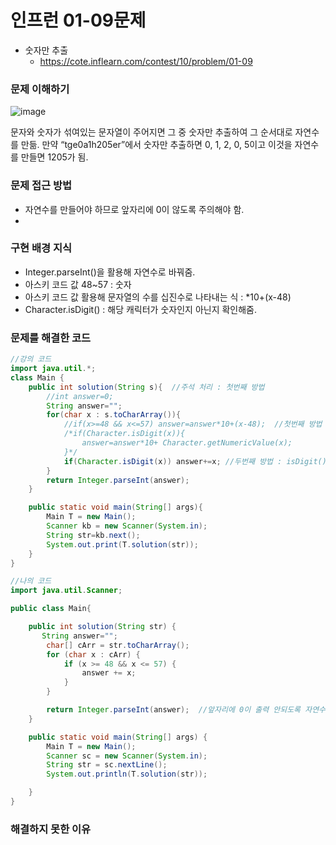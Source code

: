 # 인프런 01-09문제
- 숫자만 추출
    - https://cote.inflearn.com/contest/10/problem/01-09

### 문제 이해하기
![image](https://user-images.githubusercontent.com/90403366/209312370-94d60023-d861-4ae2-86f9-1ad1d3bf90ae.png)

문자와 숫자가 섞여있는 문자열이 주어지면 그 중 숫자만 추출하여 그 순서대로 자연수를 만듦.
만약 “tge0a1h205er”에서 숫자만 추출하면 0, 1, 2, 0, 5이고 이것을 자연수를 만들면 1205가 됨.

### 문제 접근 방법
- 자연수를 만들어야 하므로 앞자리에 0이 않도록 주의해야 함.
- 
### 구현 배경 지식
- Integer.parseInt()을 활용해 자연수로 바꿔줌.
- 아스키 코드 값 48~57 : 숫자
- 아스키 코드 값 활용해 문자열의 수를 십진수로 나타내는 식 : *10+(x-48)
- Character.isDigit() : 해당 캐릭터가 숫자인지 아닌지 확인해줌.

### 문제를 해결한 코드
```java
//강의 코드
import java.util.*;
class Main {
    public int solution(String s){  //주석 처리 : 첫번째 방법
        //int answer=0;
        String answer="";
        for(char x : s.toCharArray()){
            //if(x>=48 && x<=57) answer=answer*10+(x-48);  //첫번째 방법 : 아스키 코드값 활용
			/*if(Character.isDigit(x)){
				answer=answer*10+ Character.getNumericValue(x);
			}*/
            if(Character.isDigit(x)) answer+=x; //두번째 방법 : isDigit()함수 사용해 숫자이면 answer에 값저장.
        }
        return Integer.parseInt(answer);
    }

    public static void main(String[] args){
        Main T = new Main();
        Scanner kb = new Scanner(System.in);
        String str=kb.next();
        System.out.print(T.solution(str));
    }
}

//나의 코드
import java.util.Scanner;

public class Main{

    public int solution(String str) {
       String answer="";
        char[] cArr = str.toCharArray();
        for (char x : cArr) {
            if (x >= 48 && x <= 57) {
                answer += x;
            }
        }

        return Integer.parseInt(answer);  //앞자리에 0이 출력 안되도록 자연수로 변환
    }

    public static void main(String[] args) {
        Main T = new Main();
        Scanner sc = new Scanner(System.in);
        String str = sc.nextLine();
        System.out.println(T.solution(str));

    }
}


```

### 해결하지 못한 이유
